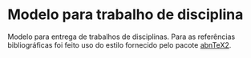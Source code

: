 # Modelo para trabalho de disciplina

Modelo para entrega de trabalhos de disciplinas. Para as referências bibliográficas foi feito uso do estilo fornecido pelo pacote [abnTeX2](https://github.com/abntex/abntex2).

